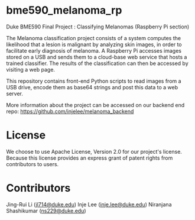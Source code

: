# bme590_melanoma_rp
Duke BME590 Final Project : Classifying Melanomas (Raspberry Pi section) 

The Melanoma classification project consists of a system computes the likelihood that a lesion is malignant by analyzing skin images, in order to facilitate early diagnosis of melanoma. A Raspberry Pi accesses images stored on a USB and sends them to a cloud-base web service that hosts a trained classifier. The results of the classification can then be accessed by visiting a web page. 

This repository contains front-end Python scripts to read images from a USB drive, encode them as base64 strings and post this data to a web server. 

More information about the project can be accessed on our backend end repo: https://github.com/injelee/melanoma_backend

License
==============
We choose to use Apache License, Version 2.0 for our project's license. Because this license provides an express grant of patent rights
from contributors to users.


Contributors
============
Jing-Rui Li (jl714@duke.edu)
Inje Lee (inje.lee@duke.edu)
Niranjana Shashikumar (ns229@duke.edu)

